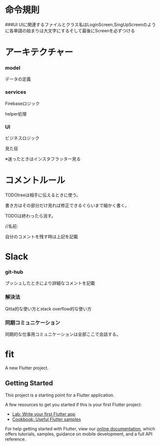 # 命令規則

###UI
UIに関連するファイルとクラス名はLoginScreen,SingUpScreenのように各単語の始まりは大文字にするそして最後にScreenを必ずつける

# アーキテクチャー

### model

データの定義

### services

Firebaseロジック

helper処理

### UI

ビジネスロジック

見た目

※迷ったときはインスタフラッター見る

# コメントルール

TODOtreeは相手に伝えるときに使う。

書き方はその部分だけ見れば修正できるぐらいまで細かく書く。

TODOは終わったら消す。

//名前:

自分のコメントを残す時は上記を記載

# Slack

### git-hub

プッシュしたときにより詳細なコメントを記載

### 解決法

Qitta的な使い方とstack overflow的な使い方

### 同期コミュニケーション

同期的な仕事用コミュニケーションは全部ここで会話する。



# fit

A new Flutter project.

## Getting Started

This project is a starting point for a Flutter application.

A few resources to get you started if this is your first Flutter project:

- [Lab: Write your first Flutter app](https://flutter.dev/docs/get-started/codelab)
- [Cookbook: Useful Flutter samples](https://flutter.dev/docs/cookbook)

For help getting started with Flutter, view our
[online documentation](https://flutter.dev/docs), which offers tutorials,
samples, guidance on mobile development, and a full API reference.
